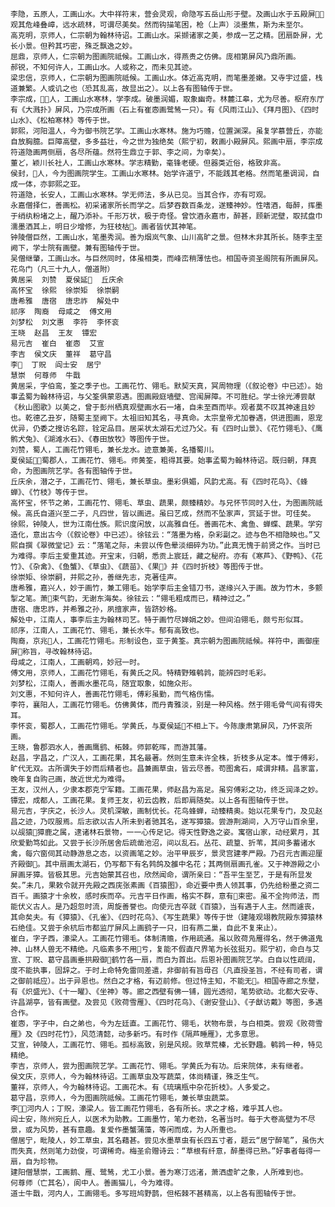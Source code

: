 <!-- { "loadSidebar": true } -->
    李隐，五原人，工画山水。大中祥符末，营会灵观，命隐写五岳山形于壁。及画山水于五殿屏，观其危峰叠嶂，远水疏林，可谓尽美矣。然而钩描笔困，枪（上声）淡墨焦，斯为未至尔。
    高克明，京师人，仁宗朝为翰林待诏。工画山水。采撷诸家之美，参成一艺之精。团扇卧屏，尤长小景。但矜其巧密，殊乏飘逸之妙。
    屈鼎，京师人，仁宗朝为图画院祗候。工画山水，得燕贵之仿佛。庞相第屏风乃鼎所画。
    郝锐，不知何许人，工画山水。人或称之，而未见其迹。
    梁忠信，京师人，仁宗朝为图画院祗候。工画山水。体近高克明，而笔墨差嫩。又寺宇过盛，栈道兼繁。人或讥之也（恐其乱高，故显出之）。以上各有图轴传于世。
    李宗成，人，工画山水寒林，学李成。破墨润媚，取象幽奇。林麓江皋，尤为尽善。枢府东厅有《大溅扑》屏风，乃宗成所画（石上有崔悫画鹭鸶一只）。有《风雨江山》、《拜月图》、《四时山水》、《松柏寒林》等传于世。
    郭熙，河阳温人，今为御书院艺学。工画山水寒林。施为巧赡，位置渊深。虽复学慕营丘，亦能自放胸臆。巨障高壁，多多益壮，今之世为独绝矣（熙宁初，敕画小殿屏风。熙画中扇，李宗成符道隐画两侧扇，各尽所蕴。然符生鼎立于郭、李之间，为幸矣）。
    董ど，颖川长社人，工画山水寒林。学志精勤，毫锋老硬。但器类近俗，格致非高。
    侯封，人，今为图画院学生。工画山水寒林。始学许道宁，不能践其老格。然而笔墨调润，自成一体，亦郭熙之亚。
    符道隐，长安人，工画山水寒林。学无师法，多从已见。当其合作，亦有可观。
    永嘉僧择仁，善画松。初采诸家所长而学之。后梦吞数百条龙，遂臻神妙。性嗜酒，每醉，挥墨于绡纨粉堵之上，醒乃添补。千形万状，极于奇怪。曾饮酒永嘉市，醉甚，顾新泥壁，取拭盘巾濡墨洒其上，明日少增修，为狂枝枯。画者皆伏其神笔。
    钟陵僧巨然，工画山水，笔墨秀润。善为烟岚气象、山川高旷之景。但林木非其所长。随李主至阙下，学士院有画壁。兼有图轴传于世。
    吴僧继肇，工画山水。与巨然同时，体虽相类，而峰峦稍薄怯也。相国寺资圣阁院有所画屏风。
    花鸟门（凡三十九人，僧道附）
    黄居采  刘赞  夏侯延  丘庆余
    高怀宝  徐熙  徐崇矩  徐崇嗣
    唐希雅  唐宿  唐忠祚  解处中
    祁序  陶裔  母咸之  傅文用
    刘梦松  刘文惠  李符  李怀衮
    王晓  赵昌  王友  镡宏
    易元吉  崔白  崔悫  艾宣
    李吉  侯文庆  董祥  葛守昌
    李  丁贶  阎士安  居宁
    慧崇  何尊师  牛戬
    黄居采，字伯鸾，筌之季子也。工画花竹、翎毛。默契天真，冥周物理（《叙论卷》中已述）。始事孟蜀为翰林待诏，与父筌俱蒙恩遇。图画殿庭墙壁、宫闱屏障。不可胜纪。学士徐光溥尝献《秋山图歌》以美之，曾于彭州栖真观壁画水石一堵，自未至酉而毕。观者莫不叹其神速且妙也。乾德乙丑岁，随蜀主至阙下。太祖旧知其名，寻真命。太宗皇帝尤加眷遇，供进图画，恩宠优异，仍委之搜访名踪，铨定品目。居采状太湖石尤过乃父。有《四时山景》、《花竹翎毛》、《鹰鹘犬兔》、《湖滩水石》、《春田放牧》等图传于世。
    刘赞，蜀人，工画花竹翎毛，兼长龙水。迹意兼美，名播蜀川。
    夏侯延，蜀郡人，工画花竹、翎毛。师黄筌，粗得其要。始事孟蜀为翰林待诏。既归朝，拜真命，为图画院艺学。各有图轴传于世。
    丘庆余，潜之子，工画花竹、翎毛，兼长草虫。墨彩俱媚，风韵尤高。有《四时花鸟》、《蜂蝉》、《竹枝》等传于世。
    高怀宝，怀节之弟，工画花竹、翎毛、草虫、蔬果，颇臻精妙。与兄怀节同时入仕，为图画院祗候。高氏自道兴至二子，凡四世，皆以画进。虽曰艺成，然而不坠家声，赏延于世。可佳矣。
    徐熙，钟陵人，世为江南仕族。熙识度闲放，以高雅自任。善画花木、禽鱼、蝉蝶、蔬果。学穷造化，意出古今（《叙论卷》中已述）。徐铉云：“落墨为格，杂彩副之。迹与色不相隐映也。”又熙自撰《翠微堂记》云：“落笔之际，未尝以传色晕淡细碎为功。”此真无愧于前贤之作。当时已为难得。李后主爱重其迹。开宝末，归朝，悉贡上宸廷，藏之秘府。亦有《寒芦》、《野鸭》、《花竹》、《杂禽》、《鱼蟹》、《草虫》、《蔬苗》、《果》并《四时折枝》等图传于世。
    徐崇矩、徐崇嗣，并熙之孙，善继先志，克著佳声。
    唐希雅，嘉兴人，妙于画竹，兼工翎毛。始学李后主金错刀书，遂缘兴入于画。故为竹木，多颤掣之笔。萧束气韵，无谢东海矣。徐铉云：“翎毛粗成而已，精神过之。”
    唐宿、唐忠祚，并希雅之孙，夙擅家声，皆跻妙格。
    解处中，江南人，事李后主为翰林司艺。特于画竹尽婵娟之妙。但间泊翎毛，颇亏形似耳。
    祁序，江南人，工画花竹、翎毛，兼长水牛。郁有高致也。
    陶裔，京兆人，工画花竹翎毛。形制设色，亚于黄筌。真宗朝为图画院祗候。祥符中，画御座屏称旨，寻改翰林待诏。
    母咸之，江南人，工画朝鸡，妙冠一时。
    傅文用，京师人，工画花竹翎毛，有黄氏之风。特精野雉鹌鹑，能辨四时毛彩。
    刘梦松，江南人，善画水墨花鸟，随宜取象，如施众形。
    刘文惠，不知何许人，善画花竹翎毛，傅彩虽勤，而气格伤懦。
    李符，襄阳人，工画花竹翎毛。仿佛黄体，而丹青雅淡，别是一种风格。然于翎毛骨气间有得失耳。
    李怀衮，蜀郡人，工画花竹翎毛。学黄氏，与夏侯延不相上下。今陈康肃第屏风，乃怀衮所画。
    王晓，鲁郡泗水人，善画鹰鹞、柘棘。师郭乾晖，而游其藩。
    赵昌，字昌之，广汉人，工画花果，其名最著。然则生意未许全株，折枝多从定本。惟于傅彩，旷代无双。古所谓失于妙而后精者也。昌兼画草虫，皆云尽善。苟图禽石，咸谓非精。昌家富，晚年复自购己画，故近世尤为难得。
    王友，汉州人，少隶本郡克宁军籍。工画花果，师赵昌为高足。虽穷傅彩之功，终乏润泽之妙。
    镡宏，成都人，工画花果。复师王友，初云齿教，后即肩随矣。以上各有图轴传于世。
    易元吉，字庆之，长沙人。灵机深敏，画制优长。花鸟蜂蝉，动臻精奥。始以花果专门，及见赵昌之迹，乃叹服焉。后志欲以古人所未到者驰其名，遂写獐猿。尝游荆湖间，入万守山百余里，以觇猿獐鹿之属，逮诸林石景物，一一心传足记。得天性野逸之姿。寓宿山家，动经累月，其欣爱勤笃如此。又尝于长沙所居舍后疏凿池沼，间以乱石。丛花、疏篁、折苇，其间多蓄诸水禽，每穴窗伺其动静游息之态，以资画笔之妙。治平甲辰岁，景灵宫建孝严殿。乃召元吉画迎厘齐殿御。其中扇画太湖石，仍写都下有名鹁鸽及雒中名花；其两侧扇画孔雀。又于神游殿之小屏画牙獐。皆极其思。元吉始蒙其召也，欣然闻命，谓所亲曰：“吾平生至艺，于是有所显发矣。”未几，果敕令就开先殿之西庑张素画《百猿图》，命近要中贵人领其事，仍先给粉墨之资二百千。画猿才十余枚，感时疾而卒。元吉平日作画，格实不群，意有束密。虽不全拘师法，而能伏义古人。是乃超忽时流，周旋善誉也。向使元吉卒就《百猿》，当有遇于人主。然而遽丧，其命矣夫。有《獐猿》、《孔雀》、《四时花鸟》、《写生蔬果》等传于世（建隆观翊教院殿东獐猿林石绝佳。又尝于余杭后市都监厅屏风上画鹞子一只，旧有燕二巢，自此不复来止）。
    崔白，字子西，濠梁人。工画花竹翎毛。体制清赡，作用疏通。虽以败荷凫雁得名，然于佛道鬼神、山林人兽无不精绝。凡临素多不用亏，复能不假直尺界笔为长弦挺刃。熙宁初，命白与艾宣、丁贶、葛守昌画垂拱殿御鹤竹各一扇，而白为首出。后恩补图画院艺学。白自以性疏阔，度不能执事，固辞之。于时上命特免雷同差遣，非御前有旨毋召（凡直授圣旨，不经有司者，谓之御前祗应）。出于异恩也。然白之才格，有迈前修。但过恃主知，不能无。相国寺廊之东壁，有《炽盛光》、《十一曜》、《坐神》等。廊之西壁有佛一铺，圆光透彻，笔势欲动。北都大安寺、许昌湖亭，皆有画壁。及尝见《败荷雪雁》、《四时花鸟》、《谢安登山》、《子猷访戴》等图，多遇合作。
    崔悫，字子中，白之弟也，今为左廷直。工画花竹、翎毛，状物布景，与白相类。尝观《败荷雪雁》及《四时花竹》，风范清懿，动多新巧。有时作《隔芦睡雁》，尤多意思。
    艾宣，钟陵人，工画花竹、翎毛。孤标高致，别是风规。败草荒榛，尤长野趣。鹌鹑一种，特见精绝。
    李吉，京师人，尝为图画院艺学。工画花竹、翎毛。学黄氏为有功。后来院体，未有继者。
    侯文庆，京师人，今为翰林待诏。工画草虫及写蔬菜，体尚精谨，殊乏生气。
    董祥，京师人，今为翰林待诏。工画花木。有《琉璃瓶中杂花折枝》。人多爱之。
    葛守昌，京师人，今为图画院祗候。工画花竹翎毛，兼长草虫蔬菜。
    李，河内人；丁贶，濠梁人。皆工画花竹翎毛，各有所长。求之才格，难乎其人也。
    阎士安，陈州宛丘人，以医术为助教。工画墨竹，笔力老劲，名著当时。每于大卷高壁为不尽景，或为风势，甚有意趣。复爱作墨蟹蒲藻，等闲而成，为人所重也。
    僧居宁，毗陵人，妙工草虫，其名藉甚。尝见水墨草虫有长四五寸者，题云“居宁醉笔”，虽伤大而失真，然则笔力劲俊，可谓稀奇。梅圣俞赠诗云：“草根有纤意，醉墨得已熟。”好事者每得一扇，自为珍物。
    建阳僧慧崇，工画鹅、雁、鹭鸶，尤工小景。善为寒汀远渚，萧洒虚旷之象，人所难到也。
    何尊师（亡其名），阆中人。善画猫儿，今为难得。
    道士牛戬，河内人，工画翎毛。多写班鸠野鹊，但柘棘不甚精高，以上各有图轴传于世。
